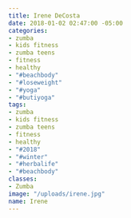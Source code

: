 ```yaml
---
title: Irene DeCosta
date: 2018-01-02 02:47:00 -05:00
categories:
- zumba
- kids fitness
- zumba teens
- fitness
- healthy
- "#beachbody"
- "#loseweight"
- "#yoga"
- "#butiyoga"
tags:
- zumba
- kids fitness
- zumba teens
- fitness
- healthy
- "#2018"
- "#winter"
- "#herbalife"
- "#beachbody"
classes:
- Zumba
image: "/uploads/irene.jpg"
name: Irene
---
```


